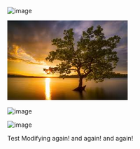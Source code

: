 
![image](https://github.com/user-attachments/assets/e267c692-d750-4ac2-8bb7-3f3421da5f1a)

![image](file6!md/assets/32fa06f0-5642-4d07-92c7-8c3a25ebee12.png)

![image](https://github.com/user-attachments/assets/6b8ea10b-5abb-4a0e-9455-a9feee6da5f1)

![image](https://github.com/user-attachments/assets/989e6b46-304e-416a-a251-a89458afc38a)


Test Modifying again! and again! and again!
